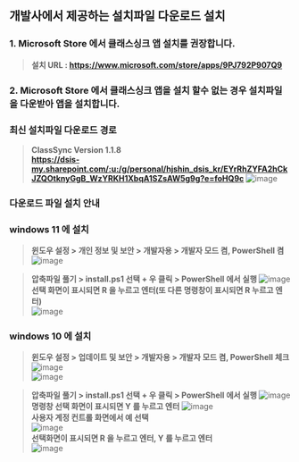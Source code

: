 ## 개발사에서 제공하는 설치파일 다운로드 설치

### 1. Microsoft Store 에서 클래스싱크 앱 설치를 권장합니다.  
> **설치 URL : https://www.microsoft.com/store/apps/9PJ792P907Q9**  

### 2. Microsoft Store 에서 클래스싱크 앱을 설치 할수 없는 경우 설치파일을 다운받아 앱을 설치합니다.

### 최신 설치파일 다운로드 경로  
> **ClassSync Version 1.1.8**  
> **https://dsis-my.sharepoint.com/:u:/g/personal/hjshin_dsis_kr/EYrRhZYFA2hCkJZQOtknyGgB_WzYRKH1XbqA1SZsAW5g9g?e=foHQ9c**
> ![image](https://github.com/ClassSync/K12/assets/16409151/ba37020a-7658-4cd3-ace0-49edccbe20b9)

### 다운로드 파일 설치 안내
### windows 11 에 설치
>  **윈도우 설정 > 개인 정보 및 보안 > 개발자용 > 개발자 모드 켬, PowerShell 켬**
> ![image](https://github.com/ClassSync/K12/assets/16409151/91269259-a707-4719-a3a5-9adf374fdfc6)
  
> **압축파일 풀기 > install.ps1 선택 + 우 클릭 > PowerShell 에서 실행**
> ![image](https://github.com/ClassSync/K12/assets/16409151/7a136c39-19b8-4950-b618-e0ff5debecf5)  
> **선택 화면이 표시되면 R 을 누르고 엔터(또 다른 명령창이 표시되면 R 누르고 엔터)**  
> ![image](https://github.com/ClassSync/K12/assets/16409151/a5abc4d2-99c6-4f16-9992-845b913c08d4)  

### windows 10 에 설치
> **윈도우 설정 > 업데이트 및 보안 > 개발자용 > 개발자 모드 켬, PowerShell 체크**
> ![image](https://github.com/ClassSync/K12/assets/16409151/d9a1f246-30c9-447b-9227-e3845e4002b8)  
> ![image](https://github.com/ClassSync/K12/assets/16409151/8b0379f9-072c-4e98-93ff-7a4ee04e2b06)  

> **압축파일 풀기 > install.ps1 선택 + 우 클릭 > PowerShell 에서 실행**
> ![image](https://github.com/ClassSync/K12/assets/16409151/a20826f9-953f-4ea1-8679-d47778169bb7)  
> **명령창 선택 화면이 표시되면 Y 를 누르고 엔터**
> ![image](https://github.com/ClassSync/K12/assets/16409151/b8ffe0e8-9078-404d-b21c-327c3a7c281c)  
> **사용자 계정 컨트롤 화면에서 예 선택**  
> ![image](https://github.com/ClassSync/K12/assets/16409151/7328f098-9b5f-4c60-bf60-8797b1cac14b)  
> **선택화면이 표시되면 R 을 누르고 엔터, Y 를 누르고 엔터**  
> ![image](https://github.com/ClassSync/K12/assets/16409151/8acd4eda-93cc-4bd0-8582-7d438a60ff2a)
